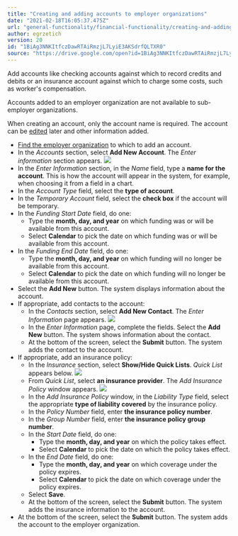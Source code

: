 ```yaml
---
title: "Creating and adding accounts to employer organizations"
date: "2021-02-18T16:05:37.475Z"
url: "general-functionality/financial-functionality/creating-and-adding-accounts-to-employer-organizations.html"
author: egrzetich
version: 20
id: "1BiAg3NNKItfczDawRTAiRmzjL7LyiE3AKSdrfQLTXR0"
source: "https://drive.google.com/open?id=1BiAg3NNKItfczDawRTAiRmzjL7LyiE3AKSdrfQLTXR0"
---
```

Add accounts like checking accounts against which to record credits and debits or an insurance account against which to charge some costs, such as worker's compensation.

Accounts added to an employer organization are not available to sub-employer organizations.

When creating an account, only the account name is required. The account can be [edited](editing-employer-organization-accounts.html) later and other information added.

* [Find the employer organization](finding-employer-organizations.html) to which to add an account.
* In the <em>Accounts</em> section, select <strong>Add New Account</strong>. The <em>Enter information</em> section appears.  ![](creating-and-adding-accounts-to-employer-organizations.images/image1.png)
* In the <em>Enter Information</em> section, in the <em>Name</em> field, type a <strong>name for the account</strong>. This is how the account will appear in the system, for example, when choosing it from a field in a chart.
* In the <em>Account Type</em> field, select the <strong>type of account</strong>. 
* In the <em>Temporary Account</em> field, select the <strong>check box</strong> if the account will be temporary. 
* In the <em>Funding Start Date</em> field, do one:
    * Type the <strong>month, day, and year</strong> on which funding was or will be available from this account.
    * Select <strong>Calendar</strong> to pick the date on which funding was or will be available from this account.
* In the <em>Funding End Date</em> field, do one:
    * Type the <strong>month, day, and year</strong> on which funding will no longer be available from this account.
    * Select <strong>Calendar</strong> to pick the date on which funding will no longer be available from this account.
* Select the <strong>Add New</strong> button. The system displays information about the account.
* If appropriate, add contacts to the account:
    * In the <em>Contacts</em> section, select <strong>Add New Contact</strong>. The <em>Enter Information</em> page appears.  ![](creating-and-adding-accounts-to-employer-organizations.images/image2.png)
    * In the <em>Enter Information</em> page, complete the fields. Select the <strong>Add New</strong> button. The system shows information about the contact.
    * At the bottom of the screen, select the <strong>Submit</strong> button. The system adds the contact to the account.
* If appropriate, add an insurance policy: 
    * In the <em>Insurance</em> section, select <strong>Show/Hide Quick Lists</strong>. <em>Quick List</em> appears below.  ![](creating-and-adding-accounts-to-employer-organizations.images/image3.png)
    * From <em>Quick List</em>, select <strong>an insurance provider</strong>. The <em>Add Insurance Policy</em> window appears.  ![](creating-and-adding-accounts-to-employer-organizations.images/image4.png)
    * In the <em>Add Insurance Policy</em> window, in the <em>Liability Type</em> field, select the appropriate <strong>type of liability covered</strong> by the insurance policy.
    * In the <em>Policy Number</em> field, enter <strong>the insurance policy number</strong>.
    * In the <em>Group Number</em> field, enter <strong>the insurance policy group number</strong>.
    * In the <em>Start Date</em> field, do one:
        * Type the <strong>month, day, and year</strong> on which the policy takes effect.
        * Select <strong>Calendar</strong> to pick the date on which the policy takes effect.
    * In the <em>End Date</em> field, do one:
        * Type the <strong>month, day, and year</strong> on which coverage under the policy expires.
        * Select <strong>Calendar</strong> to pick the date on which coverage under the policy expires.
    * Select <strong>Save</strong>.
    * At the bottom of the screen, select the <strong>Submit</strong> button. The system adds the insurance information to the account.
* At the bottom of the screen, select the <strong>Submit</strong> button. The system adds the account to the employer organization.
